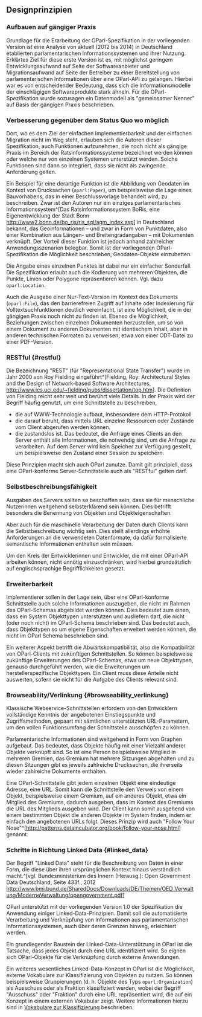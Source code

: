 Designprinzipien
----------------

### Aufbauen auf gängiger Praxis

Grundlage für die Erarbeitung der OParl-Spezifikation in der vorliegenden Version
ist eine Analyse von aktuell (2012 bis 2014) in Deutschland etablierten
parlamentarischen Informationssystemen und ihrer Nutzung. Erklärtes Ziel für diese erste
Version ist es, mit möglichst geringem Entwicklungsaufwand auf Seite der Softwareanbieter und 
Migrationsaufwand auf Seite der Betreiber zu einer Bereitstellung von parlamentarischen 
Informationen über eine OParl-API zu gelangen. Hierbei war es von entscheidender 
Bedeutung, dass sich die Informationsmodelle der einschlägigen Softwareprodukte stark
ähneln. Für die OParl-Spezifikation wurde sozusagen ein Datenmodell als "gemeinsamer Nenner"
auf Basis der gängigen Praxis beschrieben.

### Verbesserung gegenüber dem Status Quo wo möglich

Dort, wo es dem Ziel der einfachen Implementierbarkeit und der einfachen Migration
nicht im Weg steht, erlauben sich die Autoren dieser Spezifikation, auch Funktionen
aufzunehmen, die noch nicht als gängige Praxis im Bereich der Ratsinformationssysteme
bezeichnet werden können oder welche nur von einzelnen Systemen unterstützt werden.
Solche Funktionen sind dann so integriert, dass sie nicht als zwingende Anforderung
gelten.

Ein Beispiel für eine derartige Funktion ist die Abbildung von Geodaten im Kontext von
Drucksachen (`oparl:Paper`), um beispielsweise die Lage eines Bauvorhabens, das in
einer Beschlussvorlage behandelt wird, zu beschreiben. Zwar ist den Autoren nur ein
einziges parlamentarisches Informationssystem^[Das Ratsinformationssystem BoRis, eine
Eigenentwicklung der Stadt Bonn <http://www2.bonn.de/bo_ris/ris_sql/agm_index.asp>]
in Deutschland bekannt, das 
Geoinformationen – und zwar in Form von Punktdaten, also einer Kombination aus 
Längen- und Breitengradangaben – mit Dokumenten verknüpft. Der Vorteil dieser
Funktion ist jedoch anhand zahlreicher Anwendungsszenarien belegbar. Somit ist der
vorliegenden OParl-Spezifikation die Möglichkeit beschrieben, Geodaten-Objekte
einzubetten.

Die Angabe eines einzelnen Punktes ist dabei nur ein einfacher Sonderfall. Die
Spezifikation erlaubt auch die Kodierung von mehreren Objekten, die Punkte, Linien
oder Polygone repräsentieren können. Vgl. dazu `oparl:Location`.

Auch die Ausgabe einer Nur-Text-Version im Kontext des Dokuments (`oparl:File`),
das den barrierefreien Zugriff auf Inhalte oder Indexierung für Volltextsuchfunktionen
deutlich vereinfacht, ist eine Möglichkeit, die in der gängigen Praxis noch nicht zu
finden ist. Ebenso die Möglichkeit, Beziehungen zwischen einzelnen Dokumenten
herzustellen, um so von einem Dokument zu anderen Dokumenten mit identischem Inhalt,
aber in anderen technischen Formaten zu verweisen, etwa von einer ODT-Datei zu einer
PDF-Version.

### RESTful  {#restful}

Die Bezeichnung "REST" (für "Representational State Transfer") wurde im Jahr 2000 von
Roy Fielding eingeführt^[Fielding, Roy: Architectural Styles and
the Design of Network-based Software Architectures,
<http://www.ics.uci.edu/~fielding/pubs/dissertation/top.htm>]. Die Definition
von Fielding reicht sehr weit und berührt viele Details. In der Praxis wird der Begriff
häufig genutzt, um eine Schnittstelle zu beschreiben,

* die auf WWW-Technologie aufbaut, insbesondere dem HTTP-Protokoll
* die darauf beruht, dass mittels URL einzelne Ressourcen oder Zustände vom
  Client abgerufen werden können.
* die zustandslos ist. Das bedeutet, die Anfrage eines Clients an den Server enthält
  alle Informationen, die notwendig sind, um die Anfrage zu verarbeiten. Auf dem Server
  wird kein Speicher zur Verfügung gestellt, um beispielsweise den Zustand einer Session
  zu speichern.

Diese Prinzipien macht sich auch OParl zunutze. Damit gilt prinzipiell, dass eine 
OParl-konforme Server-Schnittstelle auch als "RESTful" gelten darf.

### Selbstbeschreibungsfähigkeit

Ausgaben des Servers sollten so beschaffen sein, dass sie für menschliche Nutzerinnen
weitgehend selbsterklärend sein können. Dies betrifft besonders die Benennung von
Objekten und Objekteigenschaften.

Aber auch für die maschinelle Verarbeitung der Daten durch Clients kann die
Selbstbeschreibung wichtig sein. Dies stellt allerdings erhöhte Anforderungen
an die verwendeten Datenformate, da dafür formalisierte semantische
Informationen enthalten sein müssen.

Um den Kreis der Entwicklerinnen und Entwickler, die mit einer OParl-API arbeiten
können, nicht unnötig einzuschränken, wird hierbei grundsätzlich auf englischsprachige
Begrifflichkeiten gesetzt.

### Erweiterbarkeit

Implementierer sollen in der Lage sein, über eine OParl-konforme Schnittstelle auch
solche Informationen auszugeben, die nicht im Rahmen des OParl-Schemas abgebildet werden
können. Dies bedeutet zum einen, dass ein System Objekttypen unterstützen und ausliefern
darf, die nicht (oder noch nicht) im OParl-Schema beschrieben sind. Das bedeutet auch,
dass Objekttypen so um eigene Eigenschaften erweitert werden können, die nicht im OParl 
Schema beschrieben sind.

Ein weiterer Aspekt betrifft die Abwärtskompatibilität, also die Kompatibilität von
OParl-Clients mit zukünftigen Schnittstellen. So können beispielsweise zukünftige Erweiterungen
des OParl-Schemas, etwa um neue Objekttypen, genauso durchgeführt werden, wie die Erweiterungen
um herstellerspezifische Objekttypen. Ein Client muss diese Anteile nicht auswerten, sofern
sie nicht für die Aufgabe des Clients relevant sind.


### Browseability/Verlinkung {#browseability_verlinkung}

Klassische Webservice-Schnittstellen erfordern von den Entwicklern vollständige Kenntnis
der angebotenen Einstiegspunkte und Zugriffsmethoden, gepaart mit sämtlichen unterstützten
URL-Parametern, um den vollen Funktionsumfang der Schnittstelle ausschöpfen zu können.

Parlamentarische Informationen sind weitgehend in Form von Graphen aufgebaut. Das bedeutet, dass
Objekte häufig mit einer Vielzahl anderer Objekte verknüpft sind. So ist eine Person
beispielsweise Mitglied in mehreren Gremien, das Gremium hat mehrere Sitzungen abgehalten
und zu diesen Sitzungen gibt es jeweils zahlreiche Drucksachen, die ihrerseits wieder
zahlreiche Dokumente enthalten.

Eine OParl-Schnittstelle gibt jedem einzelnen Objekt eine eindeutige Adresse, eine URL.
Somit kann die Schnittstelle den Verweis von einem Objekt, beispielsweise einem Gremium,
auf ein anderes Objekt, etwa ein Mitglied des Gremiums, dadurch ausgeben, dass im Kontext
des Gremiums die URL des Mitglieds ausgeben wird. Der Client kann somit ausgehend von einem
bestimmten Objekt die anderen Objekte im System finden, indem er einfach den angebotenen
URLs folgt. Dieses Prinzip wird auch "Follow Your Nose"^[<http://patterns.dataincubator.org/book/follow-your-nose.html>] genannt.

### Schritte in Richtung Linked Data {#linked_data}

Der Begriff "Linked Data" steht für die Beschreibung von Daten in einer Form, die diese 
über ihren ursprünglichen Kontext hinaus verständlich macht.^[vgl. Bundesministerium 
des Innern (Herausg.): Open Government Data Deutschland, Seite 433f., 2012 
<http://www.bmi.bund.de/SharedDocs/Downloads/DE/Themen/OED_Verwaltung/ModerneVerwaltung/opengovernment.pdf>]

OParl unterstützt mit der vorliegenden Version 1.0 der Spezifikation die Anwendung
einiger Linked-Data-Prinzipien. Damit soll die automatisierte Verarbeitung
und Verknüpfung von Informationen aus parlamentarischen Informationssystemen, auch über
deren Grenzen hinweg, erleichtert werden.

Ein grundlegender Baustein der Linked-Data-Unterstützung in OParl ist die Tatsache, dass
jedes Objekt durch eine URL identifiziert wird. So eignen sich OParl-Objekte für die
Verknüpfung durch externe Anwendungen.

Ein weiteres wesentliches Linked-Data-Konzept in OParl ist die Möglichkeit, externe Vokabulare
zur Klassifizierung von Objekten zu nutzen. So können beispielsweise Gruppierungen (d. h.
Objekte des Typs `oparl:Organization`) als Ausschuss oder als Fraktion klassifiziert werden,
wobei der Begriff "Ausschuss" oder "Fraktion" durch eine URL repräsentiert wird, die auf
ein Konzept in einem externen Vokabular zeigt. Weitere Informationen hierzu sind in
[Vokabulare zur Klassifizierung](#vokabulare_klassifizierung) beschrieben.
